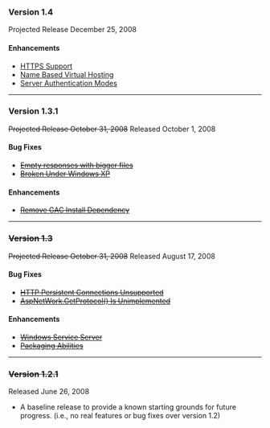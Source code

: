 ### Version 1.4 ###
Projected Release December 25, 2008
#### Enhancements ####
  * [HTTPS Support](http://code.google.com/p/aspnetserve/issues/detail?id=7&can=1)
  * [Name Based Virtual Hosting](http://code.google.com/p/aspnetserve/issues/detail?id=8)
  * [Server Authentication Modes](http://code.google.com/p/aspnetserve/issues/detail?id=3)


---



### Version 1.3.1 ###
~~Projected Release October 31, 2008~~
Released October 1, 2008
#### Bug Fixes ####
  * ~~[Empty responses with bigger files](http://code.google.com/p/aspnetserve/issues/detail?id=12)~~
  * ~~[Broken Under Windows XP](http://code.google.com/p/aspnetserve/issues/detail?id=13)~~

#### Enhancements ####
  * ~~[Remove GAC Install Dependency](http://code.google.com/p/aspnetserve/issues/detail?id=11)~~


---


### ~~Version 1.3~~ ###
~~Projected Release October 31, 2008~~
Released August 17, 2008
#### Bug Fixes ####
  * ~~[HTTP Persistent Connections Unsupported](http://code.google.com/p/aspnetserve/issues/detail?id=1)~~
  * ~~[AspNetWork.GetProtocol() Is Unimplemented](http://code.google.com/p/aspnetserve/issues/detail?id=6)~~

#### Enhancements ####
  * ~~[Windows Service Server](http://code.google.com/p/aspnetserve/issues/detail?id=9)~~
  * ~~[Packaging Abilities](http://code.google.com/p/aspnetserve/issues/detail?id=10)~~


---


### ~~Version 1.2.1~~ ###
Released June 26, 2008
  * A baseline release to provide a known starting grounds for future progress. (i.e., no real features or bug fixes over version 1.2)
